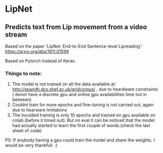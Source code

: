 # LipNet
## Predicts text from Lip movement from a video stream

Based on the paper 'LipNet: End-to-End Sentence-level Lipreading': https://arxiv.org/abs/1611.01599

Based on Pytorch instead of Keras. 

### Things to note:
1) The model is not trained on all the data available at: http://spandh.dcs.shef.ac.uk/gridcorpus/ , due to heardware constraints ( donot have a discrete gpu and online gpu availabilities time out in between)
2) Couldnt train for more epochs and fine-tuning is not carried out, again due to hearware limitations
3) The inculded training is only 10 epochs and trained on gpu available on colab.(before it timed out). But on eval it can be noticed that the model had actually started to learn the first couple of words.(check the last sheet of code) 

PS: If anybody having a gpu could train the model and share the weights. I would be very thankfull. :)


